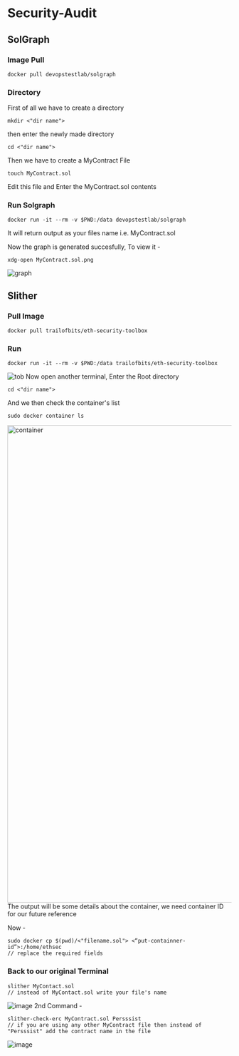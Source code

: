 # Security-Audit
## SolGraph
### Image Pull 
```
docker pull devopstestlab/solgraph
```
### Directory
First of all we have to create a directory
```
mkdir <"dir name">
```
then enter the newly made directory
```
cd <"dir name">
```
Then we have to create a MyContract File
```
touch MyContract.sol
```
Edit this file and Enter the MyContract.sol contents
### Run Solgraph
```
docker run -it --rm -v $PWD:/data devopstestlab/solgraph
```
It will return output as your files name i.e. MyContract.sol

Now the graph is generated succesfully, To view it -
```
xdg-open MyContract.sol.png
```
![graph](https://github.com/DamanAhuja/Security-Audit/assets/142963733/8a3a2ea4-0ffd-44d0-892f-33e8d16bd23a)
## Slither
### Pull Image
```
docker pull trailofbits/eth-security-toolbox
```
### Run
```
docker run -it --rm -v $PWD:/data trailofbits/eth-security-toolbox
```
![tob](https://github.com/DamanAhuja/Security-Audit/assets/142963733/8a6f3ce6-32ea-4339-b97c-44e4c8dc7d08)
Now open another terminal,
Enter the Root directory
```
cd <"dir name">
```
And we then check the container's list
```
sudo docker container ls
```
<img width="1071" alt="container" src="https://github.com/DamanAhuja/Security-Audit/assets/142963733/d0dd6233-ce1f-4da4-a9ef-63145dacc086">
The output will be some details about the container, we need container ID for our future reference

Now - 
```
sudo docker cp $(pwd)/<"filename.sol"> <“put-containner-id”>:/home/ethsec
// replace the required fields
```
### Back to our original Terminal
```
slither MyContact.sol
// instead of MyContact.sol write your file's name
```
![image](https://github.com/DamanAhuja/Security-Audit/assets/142963733/646e473d-f291-460e-9072-243be21ade7b)
2nd Command - 
```
slither-check-erc MyContract.sol Persssist
// if you are using any other MyContract file then instead of "Persssist" add the contract name in the file
```
![image](https://github.com/DamanAhuja/Security-Audit/assets/142963733/6fcd5d51-03ee-49b3-ae48-02c14dfdf1cb)
